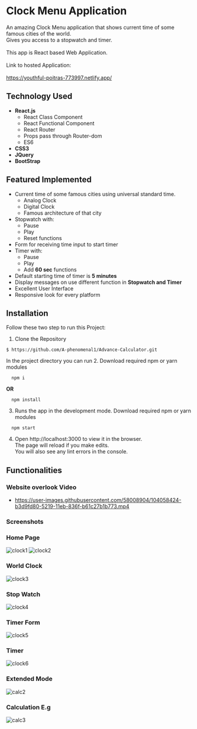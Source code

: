 # Clock Menu Application
An amazing Clock Menu application that shows current time of some famous cities of the world. <br/>
Gives you access to a stopwatch and timer.<br/><br/>
This app is React based Web Application.<br/><br />
Link to hosted Application: <br/><br />
https://youthful-poitras-773997.netlify.app/

## Technology Used
- **React.js** <br />
  - React Class Component<br />
  - React Functional Component<br/>
  - React Router<br />
  - Props pass through Router-dom
  - ES6<br/>
- **CSS3** <br />
- **JQuery**<br />
- **BootStrap**<br/>

## Featured Implemented
- Current time of some famous cities using universal standard time.
  - Analog Clock
  - Digital Clock
  - Famous architecture of that city <br />
- Stopwatch with:
  - Pause
  - Play 
  - Reset functions 
- Form for receiving time input to start timer
- Timer with:
  - Pause
  - Play
  - Add **60 sec** functions
- Default starting time of timer is **5 minutes**
- Display messages on use different function in **Stopwatch and Timer**
- Excellent User Interface
- Responsive look for every platform
  
## Installation
Follow these two step to run this Project:
1. Clone the Repository<br />
  ```
  $ https://github.com/A-phenomenal1/Advance-Calculator.git
  ```
  In the project directory you can run
2. Download required npm or yarn modules<br />
  ```
    npm i
  ```
  **OR**
  ```
    npm install
  ```
3. Runs the app in the development mode.
    Download required npm or yarn modules<br />
  ```
    npm start
  ```
4. Open http://localhost:3000 to view it in the browser.<br/>
The page will reload if you make edits.<br/>
You will also see any lint errors in the console.<br/>

## Functionalities

### Website overlook Video
  - https://user-images.githubusercontent.com/58008904/104058424-b3d9fd80-5219-11eb-836f-b61c27b1b773.mp4
  
### Screenshots
### Home Page
![clock1](https://user-images.githubusercontent.com/58008904/104057384-1a5e1c00-5218-11eb-8c01-5cdc6d405998.png)
![clock2](https://user-images.githubusercontent.com/58008904/104057392-1f22d000-5218-11eb-9434-b9fc29045738.png)

### World Clock
![clock3](https://user-images.githubusercontent.com/58008904/104057401-221dc080-5218-11eb-824c-c49a06afbf6f.png)

### Stop Watch
![clock4](https://user-images.githubusercontent.com/58008904/104057412-24801a80-5218-11eb-944a-ee60b7bce2a2.png)

### Timer Form
![clock5](https://user-images.githubusercontent.com/58008904/104057421-26e27480-5218-11eb-8a24-dee146202002.png)

### Timer
![clock6](https://user-images.githubusercontent.com/58008904/104057430-2944ce80-5218-11eb-95ba-f0ae0dab2a33.png)


### Extended Mode
![calc2](https://user-images.githubusercontent.com/58008904/103453230-dc379880-4cfd-11eb-82c0-1eb514f1d0fb.png)

### Calculation E.g
![calc3](https://user-images.githubusercontent.com/58008904/103453238-f6717680-4cfd-11eb-99f9-efae442d8794.png)


